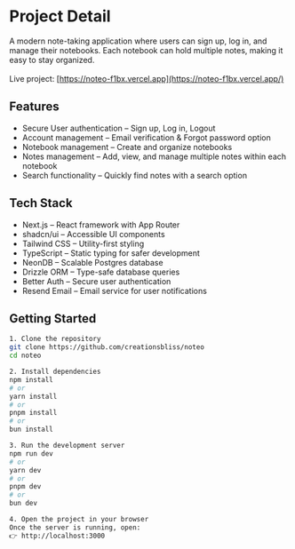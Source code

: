 # Project Detail

A modern note-taking application where users can sign up, log in, and manage their notebooks. Each notebook can hold multiple notes, making it easy to stay organized. <br/>  <br/>
Live project: [https://noteo-f1bx.vercel.app](https://noteo-f1bx.vercel.app/) 

## Features  
- Secure User authentication – Sign up, Log in, Logout
- Account management – Email verification & Forgot password option
- Notebook management – Create and organize notebooks
- Notes management – Add, view, and manage multiple notes within each notebook
- Search functionality – Quickly find notes with a search option




## Tech Stack  
- Next.js – React framework with App Router
- shadcn/ui – Accessible UI components
- Tailwind CSS – Utility-first styling
- TypeScript – Static typing for safer development
- NeonDB – Scalable Postgres database
- Drizzle ORM – Type-safe database queries
- Better Auth – Secure user authentication
- Resend Email – Email service for user notifications 


## Getting Started  

```bash
1. Clone the repository  
git clone https://github.com/creationsbliss/noteo
cd noteo

2. Install dependencies
npm install
# or
yarn install
# or
pnpm install
# or
bun install

3. Run the development server
npm run dev
# or
yarn dev
# or
pnpm dev
# or
bun dev

4. Open the project in your browser
Once the server is running, open:
👉 http://localhost:3000
